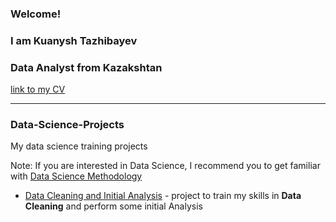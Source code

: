 ### Welcome!
### I am Kuanysh Tazhibayev
### Data Analyst from Kazakshtan

[link to my CV](https://drive.google.com/file/d/11-_2ge7EdelDZrkOcXSxvQpE1wWQH9Bc/view?usp=sharing)

--------------------------------


### Data-Science-Projects
My data science training projects

Note: If you are interested in Data Science, I recommend you to get familiar with [Data Science Methodology](https://www.ibmbigdatahub.com/blog/why-we-need-methodology-data-science)



- [Data Cleaning and Initial Analysis](https://github.com/KuanyshGitHub/Data-Science-Projects/blob/master/Data%20Cleaning%20and%20Analysis.ipynb) - project to train my skills in __Data Cleaning__ and perform some initial Analysis


